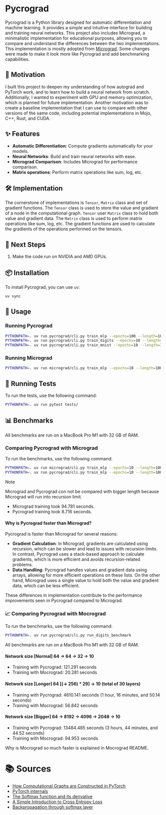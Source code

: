 # Pycrograd

Pycrograd is a Python library designed for automatic differentiation and machine learning. It provides a simple and intuitive interface for building and training neural networks. This project also includes Micrograd, a minimalistic implementation for educational purposes, allowing you to compare and understand the differences between the two implementations. This implementation is mostly adopted from [Micrograd](https://github.com/karpathy/micrograd). Some changes were made to make it look more like Pycrograd and add benchmarking capabilities.

## 🎯 Motivation

I built this project to deepen my understanding of how autograd and PyTorch work, and to learn how to build a neural network from scratch. Additionally, I wanted to experiment with GPU and memory optimization, which is planned for future implementation. Another motivation was to create a baseline implementation that I can use to compare with other versions of the same code, including potential implementations in Mojo, C++, Rust, and CUDA.

## ✨ Features

- **Automatic Differentiation**: Compute gradients automatically for your models.
- **Neural Networks**: Build and train neural networks with ease.
- **Micrograd Comparison**: Includes Micrograd for performance comparison.
- **Matrix operations**: Perform matrix operations like sum, log, etc.

## 🛠️ Implementation

The cornerstone of implementations is `Tensor`, `Matrix` class and set of gradient functions. The `Tensor` class is used to store the value and gradient of a node in the computational graph. `Tensor` user `Matrix` class to hold both value and gradient data. The `Matrix` class is used to perform matrix operations like sum, log, etc. The gradient functions are used to calculate the gradients of the operations performed on the tensors.

## 🚀 Next Steps

1) Make the code run on NVIDIA and AMD GPUs.

## 📦 Installation

To install Pycrograd, you can use `uv`:

```sh
uv sync
```

## 📘 Usage

### Running Pycrograd

```sh
PYTHONPATH=. uv run pycrograd/cli.py train_mlp --epochs=100 --length=100
PYTHONPATH=. uv run pycrograd/cli.py train_digits --epochs=10 --length=100
PYTHONPATH=. uv run pycrograd/cli.py train_mnist --epochs=10 --length=100
```

### Running Micrograd

```sh
PYTHONPATH=. uv run micrograd/cli.py train_mlp --epochs=10 --length=100
```

## 🧪 Running Tests

To run the tests, use the following command:

```sh
PYTHONPATH=. uv run pytest tests/
```

## 📊 Benchmarks

All benchmarks are run on a MacBook Pro M1 with 32 GB of RAM.

### Comparing Pycrograd with Micrograd

To run the benchmarks, use the following command:

```sh
PYTHONPATH=. uv run micrograd/cli.py train_mlp --epochs=10 --length=100
PYTHONPATH=. uv run pycrograd/cli.py train_mlp --epochs=10 --length=100
```

> [!NOTE]
> Micrograd and Pycrograd con not be compared with bigger length because Micrograd will run into recursion limit.

- Micrograd training took 94.781 seconds.
- Pycrograd training took 8.716 seconds.

#### Why is Pycrograd faster than Micrograd?

Pycrograd is faster than Micrograd for several reasons:

- **Gradient Calculation**: In Micrograd, gradients are calculated using recursion, which can be slower and lead to issues with recursion limits. In contrast, Pycrograd uses a stack-based approach to calculate gradients, which is more efficient and avoids recursion-related problems.
- **Data Handling**: Pycrograd handles values and gradient data using arrays, allowing for more efficient operations on these lists. On the other hand, Micrograd uses a single value to hold both the value and gradient data, which can be less efficient.

These differences in implementation contribute to the performance improvements seen in Pycrograd compared to Micrograd.

### 📈 Comparing Pycrograd with Mocrograd

To run the benchmarks, use the following command:

```sh
PYTHONPATH=. uv run pycrograd/cli.py run_digits_benchmark
```

All benchmarks are run on a MacBook Pro M1 with 32 GB of RAM.

#### Network size **[Normal]** 64 -> 64 -> 32 -> 10

- Training with Pycrograd: 121.291 seconds
- Training with Mocrograd: 20.281 seconds

#### Network size **[Longer]** 64 [(-> 256) * 29] -> 10 (total of 30 layers)

- Training with Pycrograd: 4610.141 seconds (1 hour, 16 minutes, and 50.14 seconds)
- Training with Mocrograd: 56.842 seconds

#### Network size **[Bigger]** 64 -> 8192 -> 4096 -> 2048 -> 10

- Training with Pycrograd: 13484.485 seconds (3 hours, 44 minutes, and 44.52 seconds)
- Training with Mocrograd: 94.953 seconds

Why is Mocrograd so much faster is explained in Mocrograd README.

# 📚 Sources

- [How Computational Graphs are Constructed in PyTorch](https://pytorch.org/blog/computational-graphs-constructed-in-pytorch/)
- [PyTorch internals](http://blog.ezyang.com/2019/05/pytorch-internals/)
- [The Softmax function and its derivative](https://eli.thegreenplace.net/2016/the-softmax-function-and-its-derivative/)
- [A Simple Introduction to Cross Entropy Loss](https://insidelearningmachines.com/cross_entropy_loss/)
- [Backpropagation through softmax layer](https://binpord.github.io/2021/09/26/softmax_backprop.html)
